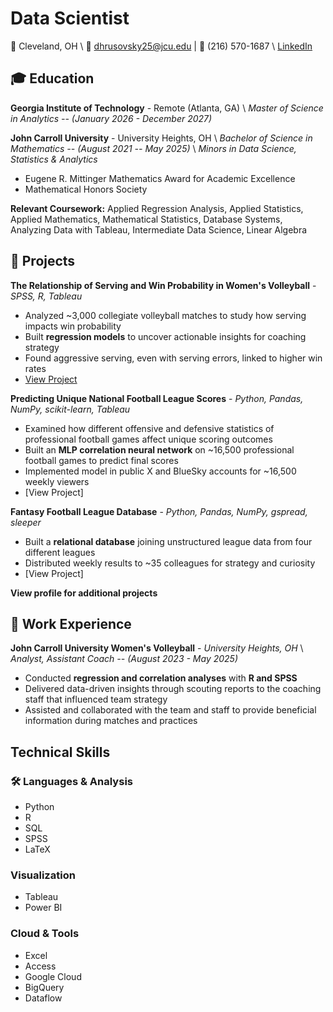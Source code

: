 # Data Scientist

📍 Cleveland, OH \\
📧 dhrusovsky25@jcu.edu | 📱 (216) 570-1687  \\
[LinkedIn](https://www.linkedin.com/in/daniel-hrusovsky-8118492b0)

## 🎓 Education

**Georgia Institute of Technology** - Remote (Atlanta, GA) \\
_Master of Science in Analytics -- (January 2026 - December 2027)_

**John Carroll University** - University Heights, OH \\
_Bachelor of Science in Mathematics -- (August 2021 -- May 2025)_ \\
_Minors in Data Science, Statistics & Analytics_
- Eugene R. Mittinger Mathematics Award for Academic Excellence
- Mathematical Honors Society

**Relevant Coursework:** Applied Regression Analysis, Applied Statistics, Applied Mathematics, Mathematical Statistics, Database Systems, Analyzing Data with Tableau, Intermediate Data Science, Linear Algebra

## 📂 Projects

**The Relationship of Serving and Win Probability in Women's Volleyball** - _SPSS, R, Tableau_
- Analyzed ~3,000 collegiate volleyball matches to study how serving impacts win probability
- Built **regression models** to uncover actionable insights for coaching strategy
- Found aggressive serving, even with serving errors, linked to higher win rates
- [View Project](https://github.com/Eric-Geisler/Serving-and-Serve-Receiving-Volleyball-Project)

**Predicting Unique National Football League Scores** - _Python, Pandas, NumPy, scikit-learn, Tableau_
- Examined how different offensive and defensive statistics of professional football games affect unique scoring outcomes 
- Built an **MLP correlation neural network** on ~16,500 professional football games to predict final scores
- Implemented model in public X and BlueSky accounts for ~16,500 weekly viewers 
- [View Project]

**Fantasy Football League Database** - _Python, Pandas, NumPy, gspread, sleeper_
- Built a **relational database** joining unstructured league data from four different leagues
- Distributed weekly results to ~35 colleagues for strategy and curiosity
- [View Project]

**View profile for additional projects**

## 💼 Work Experience

**John Carroll University Women's Volleyball** - _University Heights, OH_ \\
_Analyst, Assistant Coach -- (August 2023 - May 2025)_
- Conducted **regression and correlation analyses** with **R and SPSS**
- Delivered data-driven insights through scouting reports to the coaching staff that influenced team strategy
- Assisted and collaborated with the team and staff to provide beneficial information during matches and practices

## Technical Skills

### 🛠️ Languages & Analysis
- Python
- R
- SQL
- SPSS
- LaTeX

### Visualization
- Tableau
- Power BI

### Cloud & Tools
- Excel
- Access
- Google Cloud
- BigQuery
- Dataflow
